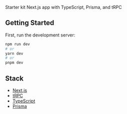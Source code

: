 Starter kit Next.js app with TypeScript, Prisma, and tRPC
## Getting Started

First, run the development server:

```bash
npm run dev
# or
yarn dev
# or
pnpm dev
```

## Stack

- [Next.js](https://nextjs.org)
- [tRPC](https://nextjs.org)
- [TypeScript](https://www.typescriptlang.org)
- [Prisma](https://www.prisma.io)
